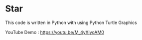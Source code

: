 # Star
This code is written in Python with using Python Turtle Graphics 

YouTube Demo : https://youtu.be/M_4yXiyoAM0

